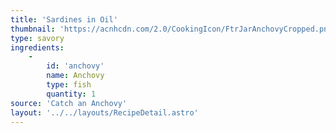 ```yaml
---
title: 'Sardines in Oil'
thumbnail: 'https://acnhcdn.com/2.0/CookingIcon/FtrJarAnchovyCropped.png'
type: savory
ingredients:
	-
		id: 'anchovy'
		name: Anchovy
		type: fish
		quantity: 1
source: 'Catch an Anchovy'
layout: '../../layouts/RecipeDetail.astro'
---
```

